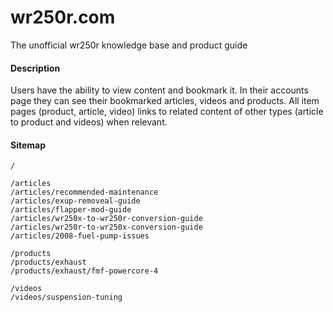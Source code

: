 wr250r.com
==========
The unofficial wr250r knowledge base and product guide


#### Description
Users have the ability to view content and bookmark it. In their accounts page they can see their bookmarked articles, videos and products. All item pages (product, article, video) links to related content of other types (article to product and videos) when relevant.


#### Sitemap
```
/

/articles
/articles/recommended-maintenance
/articles/exup-removeal-guide
/articles/flapper-mod-guide
/articles/wr250x-to-wr250r-conversion-guide
/articles/wr250r-to-wr250x-conversion-guide
/articles/2008-fuel-pump-issues

/products
/products/exhaust
/products/exhaust/fmf-powercore-4

/videos
/videos/suspension-tuning
```
